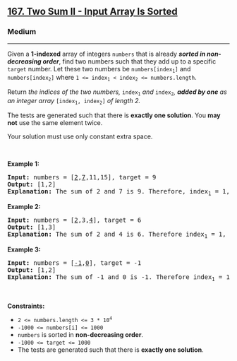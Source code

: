<h2><a href="https://leetcode.com/problems/two-sum-ii-input-array-is-sorted/">167. Two Sum II - Input Array Is Sorted</a></h2><h3>Medium</h3><hr><div style="user-select: auto;"><p style="user-select: auto;">Given a <strong style="user-select: auto;">1-indexed</strong> array of integers <code style="user-select: auto;">numbers</code> that is already <strong style="user-select: auto;"><em style="user-select: auto;">sorted in non-decreasing order</em></strong>, find two numbers such that they add up to a specific <code style="user-select: auto;">target</code> number. Let these two numbers be <code style="user-select: auto;">numbers[index<sub style="user-select: auto;">1</sub>]</code> and <code style="user-select: auto;">numbers[index<sub style="user-select: auto;">2</sub>]</code> where <code style="user-select: auto;">1 &lt;= index<sub style="user-select: auto;">1</sub> &lt; index<sub style="user-select: auto;">2</sub> &lt;= numbers.length</code>.</p>

<p style="user-select: auto;">Return<em style="user-select: auto;"> the indices of the two numbers, </em><code style="user-select: auto;">index<sub style="user-select: auto;">1</sub></code><em style="user-select: auto;"> and </em><code style="user-select: auto;">index<sub style="user-select: auto;">2</sub></code><em style="user-select: auto;">, <strong style="user-select: auto;">added by one</strong> as an integer array </em><code style="user-select: auto;">[index<sub style="user-select: auto;">1</sub>, index<sub style="user-select: auto;">2</sub>]</code><em style="user-select: auto;"> of length 2.</em></p>

<p style="user-select: auto;">The tests are generated such that there is <strong style="user-select: auto;">exactly one solution</strong>. You <strong style="user-select: auto;">may not</strong> use the same element twice.</p>

<p style="user-select: auto;">Your solution must use only constant extra space.</p>

<p style="user-select: auto;">&nbsp;</p>
<p style="user-select: auto;"><strong style="user-select: auto;">Example 1:</strong></p>

<pre style="position: relative; user-select: auto;"><strong style="user-select: auto;">Input:</strong> numbers = [<u style="user-select: auto;">2</u>,<u style="user-select: auto;">7</u>,11,15], target = 9
<strong style="user-select: auto;">Output:</strong> [1,2]
<strong style="user-select: auto;">Explanation:</strong> The sum of 2 and 7 is 9. Therefore, index<sub style="user-select: auto;">1</sub> = 1, index<sub style="user-select: auto;">2</sub> = 2. We return [1, 2].
<div class="open_grepper_editor" title="Edit &amp; Save To Grepper" style="user-select: auto;"></div></pre>

<p style="user-select: auto;"><strong style="user-select: auto;">Example 2:</strong></p>

<pre style="position: relative; user-select: auto;"><strong style="user-select: auto;">Input:</strong> numbers = [<u style="user-select: auto;">2</u>,3,<u style="user-select: auto;">4</u>], target = 6
<strong style="user-select: auto;">Output:</strong> [1,3]
<strong style="user-select: auto;">Explanation:</strong> The sum of 2 and 4 is 6. Therefore index<sub style="user-select: auto;">1</sub> = 1, index<sub style="user-select: auto;">2</sub> = 3. We return [1, 3].
<div class="open_grepper_editor" title="Edit &amp; Save To Grepper" style="user-select: auto;"></div></pre>

<p style="user-select: auto;"><strong style="user-select: auto;">Example 3:</strong></p>

<pre style="position: relative; user-select: auto;"><strong style="user-select: auto;">Input:</strong> numbers = [<u style="user-select: auto;">-1</u>,<u style="user-select: auto;">0</u>], target = -1
<strong style="user-select: auto;">Output:</strong> [1,2]
<strong style="user-select: auto;">Explanation:</strong> The sum of -1 and 0 is -1. Therefore index<sub style="user-select: auto;">1</sub> = 1, index<sub style="user-select: auto;">2</sub> = 2. We return [1, 2].
<div class="open_grepper_editor" title="Edit &amp; Save To Grepper" style="user-select: auto;"></div></pre>

<p style="user-select: auto;">&nbsp;</p>
<p style="user-select: auto;"><strong style="user-select: auto;">Constraints:</strong></p>

<ul style="user-select: auto;">
	<li style="user-select: auto;"><code style="user-select: auto;">2 &lt;= numbers.length &lt;= 3 * 10<sup style="user-select: auto;">4</sup></code></li>
	<li style="user-select: auto;"><code style="user-select: auto;">-1000 &lt;= numbers[i] &lt;= 1000</code></li>
	<li style="user-select: auto;"><code style="user-select: auto;">numbers</code> is sorted in <strong style="user-select: auto;">non-decreasing order</strong>.</li>
	<li style="user-select: auto;"><code style="user-select: auto;">-1000 &lt;= target &lt;= 1000</code></li>
	<li style="user-select: auto;">The tests are generated such that there is <strong style="user-select: auto;">exactly one solution</strong>.</li>
</ul>
</div>